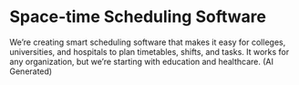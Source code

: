 # Space-time Scheduling Software 

We’re creating smart scheduling software that makes it easy for colleges, universities, and hospitals to plan timetables, shifts, and tasks. It works for any organization, but we’re starting with education and healthcare.
(AI Generated)